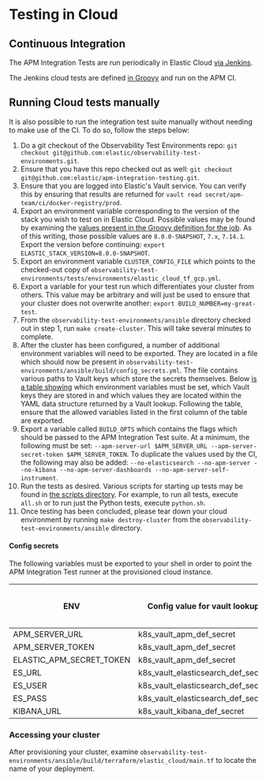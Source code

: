 # Testing in Cloud

## Continuous Integration

The APM Integration Tests are run periodically in Elastic Cloud [via Jenkins](https://apm-ci.elastic.co/job/apm-it-ec/).

The Jenkins cloud tests are defined [in Groovy](../.ci/integrationTestEC.groovy) and run on the APM CI.

## Running Cloud tests manually

It is also possible to run the integration test suite manually without needing to make use of the CI. To do so, follow the steps below:

1. Do a git checkout of the Observability Test Environments repo: `git checkout git@github.com:elastic/observability-test-environments.git`.
2. Ensure that you have this repo checked out as well: `git checkout git@github.com:elastic/apm-integration-testing.git`.
3. Ensure that you are logged into Elastic's Vault service. You can verify this by ensuring that results are returned for `vault read secret/apm-team/ci/docker-registry/prod`.
4. Export an environment variable corresponding to the version of the stack you wish to test on in Elastic Cloud. Possible values may be found by examining the [values present in the Groovy definition for the job](https://github.com/elastic/apm-integration-testing/blob/master/.ci/integrationTestEC.groovy#L58). As of this writing, those possible values are `8.0.0-SNAPSHOT`, `7.x`, `7.14.1`. Export the version before continuing: `export ELASTIC_STACK_VERSION=8.0.0-SNAPSHOT`.
5. Export an environment variable `CLUSTER_CONFIG_FILE` which points to the checked-out copy of `observability-test-environments/tests/environments/elastic_cloud_tf_gcp.yml`.
6. Export a variable for your test run which differentiates your cluster from others. This value may be arbitrary and will just be used to ensure that your cluster does not overwrite another: `export BUILD_NUMBER=my-great-test`.
6. From the `observability-test-environments/ansible` directory checked out in step 1, run `make create-cluster`. This will take several minutes to complete.
7. After the cluster has been configured, a number of additional environment variables will need to be exported. They are located in a file which should now be present in `observability-test-environments/ansible/build/config_secrets.yml`. The file contains various paths to Vault keys which store the secrets themselves. Below [is a table showing](#config-secrets) which environment variables must be set, which Vault keys they are stored in and which values they are located within the YAML data structure returned by a Vault lookup. Following the table, ensure that the allowed variables listed in the first column of the table are exported.
8. Export a variable called `BUILD_OPTS` which contains the flags which should be passed to the APM Integration Test suite. At a minimum, the following must be set: `--apm-server-url $APM_SERVER_URL --apm-server-secret-token $APM_SERVER_TOKEN`. To duplicate the values used by the CI, the following may also be added: `--no-elasticsearch --no-apm-server --no-kibana --no-apm-server-dashboards --no-apm-server-self-instrument`.
9. Run the tests as desired. Various scripts for starting up tests may be found in [the scripts directory](../.ci/scripts/). For example, to run all tests, execute `all.sh` or to run just the Python tests, execute `python.sh`.
10. Once testing has been concluded, please tear down your cloud environment by running `make destroy-cluster` from the `observability-test-environments/ansible` directory.

#### Config secrets

The following variables must be exported to your shell in order to point the APM Integration Test runner at the provisioned cloud instance.

|ENV  |Config value for vault lookup|Value from Vault lookup|
|-----|----------|------------------------------------------|
|APM_SERVER_URL|k8s_vault_apm_def_secret|url|
|APM_SERVER_TOKEN|k8s_vault_apm_def_secret|token|
|ELASTIC_APM_SECRET_TOKEN|k8s_vault_apm_def_secret|url|
|ES_URL|k8s_vault_elasticsearch_def_secret|url|
|ES_USER|k8s_vault_elasticsearch_def_secret|username|
|ES_PASS|k8s_vault_elasticsearch_def_secret|password|
|KIBANA_URL|k8s_vault_kibana_def_secret|url|

### Accessing your cluster

After provisioning your cluster, examine `observability-test-environments/ansible/build/terraform/elastic_cloud/main.tf` to locate the name of your deployment.
